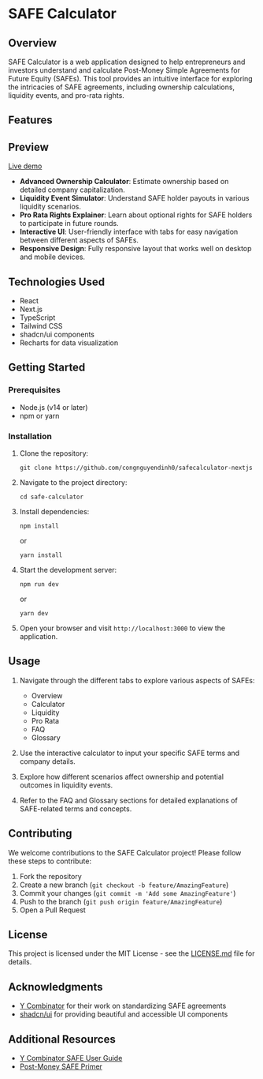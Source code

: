 # SAFE Calculator

## Overview

SAFE Calculator is a web application designed to help entrepreneurs and investors understand and calculate Post-Money Simple Agreements for Future Equity (SAFEs). This tool provides an intuitive interface for exploring the intricacies of SAFE agreements, including ownership calculations, liquidity events, and pro-rata rights.

## Features

## Preview
[Live demo](https://safecalculator-nextjs.vercel.app/#calculator)

- **Advanced Ownership Calculator**: Estimate ownership based on detailed company capitalization.
- **Liquidity Event Simulator**: Understand SAFE holder payouts in various liquidity scenarios.
- **Pro Rata Rights Explainer**: Learn about optional rights for SAFE holders to participate in future rounds.
- **Interactive UI**: User-friendly interface with tabs for easy navigation between different aspects of SAFEs.
- **Responsive Design**: Fully responsive layout that works well on desktop and mobile devices.

## Technologies Used

- React
- Next.js
- TypeScript
- Tailwind CSS
- shadcn/ui components
- Recharts for data visualization

## Getting Started

### Prerequisites

- Node.js (v14 or later)
- npm or yarn

### Installation

1. Clone the repository:
   ```
   git clone https://github.com/congnguyendinh0/safecalculator-nextjs
   ```

2. Navigate to the project directory:
   ```
   cd safe-calculator
   ```

3. Install dependencies:
   ```
   npm install
   ```
   or
   ```
   yarn install
   ```

4. Start the development server:
   ```
   npm run dev
   ```
   or
   ```
   yarn dev
   ```

5. Open your browser and visit `http://localhost:3000` to view the application.

## Usage

1. Navigate through the different tabs to explore various aspects of SAFEs:
   - Overview
   - Calculator
   - Liquidity
   - Pro Rata
   - FAQ
   - Glossary

2. Use the interactive calculator to input your specific SAFE terms and company details.

3. Explore how different scenarios affect ownership and potential outcomes in liquidity events.

4. Refer to the FAQ and Glossary sections for detailed explanations of SAFE-related terms and concepts.

## Contributing

We welcome contributions to the SAFE Calculator project! Please follow these steps to contribute:

1. Fork the repository
2. Create a new branch (`git checkout -b feature/AmazingFeature`)
3. Commit your changes (`git commit -m 'Add some AmazingFeature'`)
4. Push to the branch (`git push origin feature/AmazingFeature`)
5. Open a Pull Request

## License

This project is licensed under the MIT License - see the [LICENSE.md](LICENSE.md) file for details.

## Acknowledgments

- [Y Combinator](https://www.ycombinator.com/) for their work on standardizing SAFE agreements
- [shadcn/ui](https://ui.shadcn.com/) for providing beautiful and accessible UI components


## Additional Resources

- [Y Combinator SAFE User Guide](https://bookface-static.ycombinator.com/assets/ycdc/Website%20User%20Guide%20Feb%202023%20-%20final-28acf9a3b938e643cc270b7da514194d5c271359be25b631b025605673fa9f95.pdf)
- [Post-Money SAFE Primer](https://www.ycombinator.com/documents/Post-Money%20Safe%20Primer.pdf)